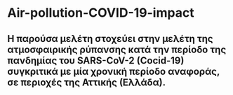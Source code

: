 # Air-pollution-COVID-19-impact

Η παρούσα μελέτη  στοχεύει στην μελέτη της ατμοσφαιρικής ρύπανσης κατά την περίοδο της πανδημίας του SARS-CoV-2 (Cocid-19) συγκριτικά με μία χρονική περίοδο αναφοράς, σε περιοχές της Αττικής (Ελλάδα). 
---
